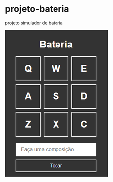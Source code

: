 # projeto-bateria
 projeto simulador de bateria

<a href="https://fernandoromeroalves.github.io/projeto-bateria/"><img src="Captura.png" alt=""></a>
